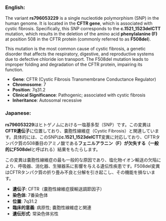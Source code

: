 ### English:
The variant **rs796053229** is a single nucleotide polymorphism (SNP) in the human genome. It is located in the **CFTR gene**, which is associated with cystic fibrosis. Specifically, this SNP corresponds to the **c.1521_1523delCTT** mutation, which results in the deletion of the amino acid **phenylalanine (F)** at position 508 in the CFTR protein (commonly referred to as **F508del**). 

This mutation is the most common cause of cystic fibrosis, a genetic disorder that affects the respiratory, digestive, and reproductive systems due to defective chloride ion transport. The F508del mutation leads to improper folding and degradation of the CFTR protein, impairing its function.

- **Gene**: CFTR (Cystic Fibrosis Transmembrane Conductance Regulator)
- **Chromosome**: 7
- **Position**: 7q31.2
- **Clinical Significance**: Pathogenic; associated with cystic fibrosis
- **Inheritance**: Autosomal recessive

### Japanese:
**rs796053229**はヒトゲノムにおける一塩基多型（SNP）です。この変異は**CFTR遺伝子**に位置しており、嚢胞性線維症（Cystic Fibrosis）と関連しています。具体的には、このSNPは**c.1521_1523delCTT**変異に対応しており、CFTRタンパク質の508番目のアミノ酸である**フェニルアラニン（F）**が欠失する（一般的に**F508del**と呼ばれる）結果をもたらします。

この変異は嚢胞性線維症の最も一般的な原因であり、塩化物イオン輸送の欠陥により、呼吸器、消化器、生殖器系に影響を与える遺伝性疾患です。F508del変異はCFTRタンパク質の折り畳み不良と分解を引き起こし、その機能を損ないます。

- **遺伝子**: CFTR（嚢胞性線維症膜輸送調節因子）
- **染色体**: 7番染色体
- **位置**: 7q31.2
- **臨床的意義**: 病原性; 嚢胞性線維症と関連
- **遺伝形式**: 常染色体劣性